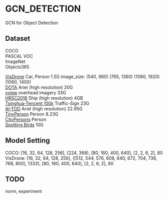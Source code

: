 # GCN_DETECTION
GCN for Object Detection

## Dataset
COCO  
PASCAL VOC  
ImageNet  
Objects365

[VisDrone](https://github.com/VisDrone/VisDrone-Dataset) Car, Person 1.5G image_size: (540, 960) (765, 1360) (1080, 1920) (1060, 1400)  
[DOTA](https://captain-whu.github.io/DOTA/dataset.html) Ariel (high resolution) 20G  
[xview](http://xviewdataset.org/) overhead imagery 33G  
[HRSC2016](http://www.escience.cn/people/liuzikun/DataSet.html) Ship (high resolution) 4GB  
[Tsinghua-Tencent 100k](https://cg.cs.tsinghua.edu.cn/traffic-sign/)  Traffic-Sign 23G  
[AI-TOD](http://m6z.cn/5MjlYk) Ariel (high resolution) 22.95G  
[TinyPerson](http://m6z.cn/6vqF3T) Person 8.23G  
[CityPersons](https://www.cityscapes-dataset.com/) Person  
[Spotting Birds](https://github.com/IIM-TTIJ/MVA2023SmallObjectDetection4SpottingBirds) 10G  

## Model Setting
COCO: [16, 32, 64, 128, 256], (224, 368), [80, 160, 400, 640], [2, 2, 6, 2], 80  
VisDrone: [16, 32, 64, 128, 256], ([512, 544, 576, 608, 640, 672, 704, 736, 768, 800], 1333), [80, 160, 400, 640], [2, 2, 6, 2], 80

## TODO
norm, experiment
